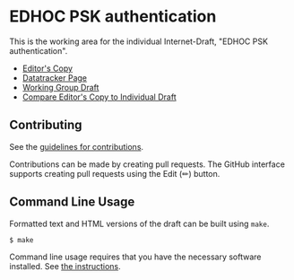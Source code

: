 # EDHOC PSK authentication

This is the working area for the individual Internet-Draft, "EDHOC PSK authentication".

* [Editor's Copy](https://ElsaLopez133.github.io/draft-lopez-lake-edhoc-psk/#go.draft-lopez-lake-edhoc-psk.html)
* [Datatracker Page](https://datatracker.ietf.org/doc/draft-ietf-lake-edhoc-psk/)
* [Working Group Draft](https://datatracker.ietf.org/doc/html/draft-lopez-lake-edhoc-psk)
* [Compare Editor's Copy to Individual Draft](https://ElsaLopez133.github.io/draft-lopez-lake-edhoc-psk/#go.draft-lopez-lake-edhoc-psk.diff)

## Contributing

See the
[guidelines for contributions](https://github.com/ElsaLopez133/draft-lopez-lake-edhoc-psk/blob/main/CONTRIBUTING.md).

Contributions can be made by creating pull requests.
The GitHub interface supports creating pull requests using the Edit (✏) button.


## Command Line Usage

Formatted text and HTML versions of the draft can be built using `make`.

```sh
$ make
```

Command line usage requires that you have the necessary software installed.  See
[the instructions](https://github.com/martinthomson/i-d-template/blob/main/doc/SETUP.md).

